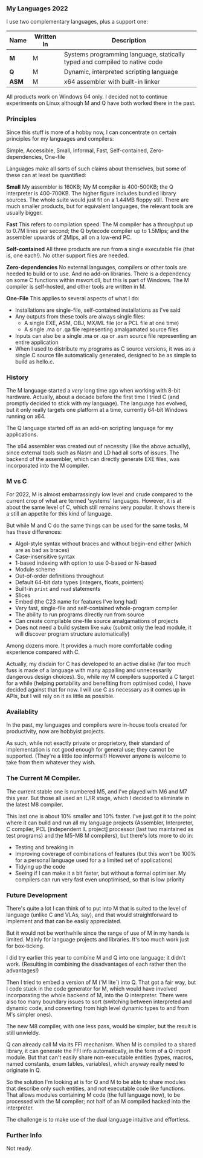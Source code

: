 ### My Languages 2022

I use two complementary languages, plus a support one:

Name | Written In | Description
--- | --- | ---
**M** | M | Systems programming language, statically typed and compiled to native code
**Q** | M | Dynamic, interpreted scripting language
**ASM** | M | x64 assembler with built-in linker

All products work on Windows 64 only. I decided not to continue experiments on Linux although M and Q have both worked there in the past.

### Principles

Since this stuff is more of a hobby now, I can concentrate on certain principles for my languages and compilers:

Simple, Accessible, Small, Informal, Fast, Self-contained, Zero-dependencies, One-file

Languages make all sorts of such claims about themselves, but some of these can at least be quantified:

**Small** My assembler is 160KB; My M compiler is 400-500KB; the Q interpreter is 400-700KB. The higher figure includes bundled library sources. The whole suite would just fit on a 1.44MB floppy still. There are much smaller products, but for equivalent languages, the relevant tools are usually bigger.

**Fast** This refers to compilation speed. The M compiler has a throughput up to 0.7M lines per second; the Q bytecode compiler up to 1.5Mlps; and the assembler upwards of 2Mlps, all on a low-end PC.

**Self-contained** All three products are run from a single executable file (that is, one each!). No other support files are needed.

**Zero-dependencies** No external languages, compilers or other tools are needed to build or to use. And no add-on libraries. There is a dependency on some C functions within msvcrt.dll, but this is part of Windows. The M compiler is self-hosted, and other tools are written in M.

**One-File** This applies to several aspects of what I do:

* Installations are single-file, self-contained installations as I've said
* Any outputs from these tools are always single files:
  * A single EXE, ASM, OBJ, MX/ML file (or a PCL file at one time)
  * A single .ma or .qa file representing amalgamated source files
* Inputs can also be a single .ma or .qa or .asm source file representing an entire application
* When I used to distribute my programs as C source versions, it was as a single C source file automatically generated, designed to be as simple to build as hello.c.


### History

The M language started a *very* long time ago when working with 8-bit hardware. Actually, about a decade before the first time I tried C (and promptly decided to stick with my language). The language has evolved, but it only really targets one platform at a time, currently 64-bit Windows running on x64.

The Q language started off as an add-on scripting language for my applications.

The x64 assembler was created out of necessity (like the above actually), since external tools such as Nasm and LD had all sorts of issues. The backend of the assembler, which can directly generate EXE files, was incorporated into the M compiler.

### M vs C

For 2022, M is almost embarrassingly low level and crude compared to the current crop of what are termed 'systems' languages. However, it is at about the same level of C, which still remains very popular. It shows there is a still an appetite for this kind of language.

But while M and C do the same things can be used for the same tasks, M has these differences:

* Algol-style syntax without braces and without begin-end either (which are as bad as braces)
* Case-insensitive syntax
* 1-based indexing with option to use 0-based or N-based
* Module scheme
* Out-of-order definitions throughout
* Default 64-bit data types (integers, floats, pointers)
* Built-in `print` and `read` statements
* Slices
* Embed (the C23 name for features I've long had)
* Very fast, single-file and self-contained whole-program compiler
* The ability to run programs directly run from source
* Can create compilable one-file source amalgamations of projects
* Does not need a build system like `make` (submit only the lead module, it will discover program structure automatically)

Among dozens more. It provides a much more comfortable coding experience compared with C.

Actually, my disdain for C has developed to an active dislike (far too much fuss is made of a language with many appalling and unnecessarily dangerous design choices). So, while my M compilers supported a C target for a while (helping portability and benefiting from optimised code), I have decided against that for now. I will use C as necessary as it comes up in APIs, but I will rely on it as little as possible.

###  Availablity

In the past, my languages and compilers were in-house tools created for productivity, now are hobbyist projects.

As such, while not exactly private or proprietory, their standard of implementation is not good enough for general use; they cannot be supported. (They're a little *too* informal!) However anyone is welcome to take from them whatever they wish.

### The Current M Compiler.

The current stable one is numbered M5, and I've played with M6 and M7 this year. But those all used an IL/IR stage, which I decided to eliminate in the latest M8 compiler.

This last one is about 10% smaller and 10% faster. I've just got it to the point where it can build and run all my language projects (Assembler, Interpreter, C compiler, PCL \[independent IL project\] processor (last two maintained as test programs) and the M5-M8 M compilers), but there's lots more to do in:

* Testing and breaking in
* Improving coverage of combinations of features (but this won't be 100% for a personal language used for a a limited set of applications)
* Tidying up the code
* Seeing if I can make it a bit faster, but without a formal optimiser. My compilers can run very fast even unoptimised, so that is low priority

### Future Development

There's quite a lot I can think of to put into M that is suited to the level of language (unlike C and VLAs, say), and that would straightforward to implement and that can be easily appreciated.

But it would not be worthwhile since the range of use of M in my hands is limited. Mainly for language projects and libraries. It's too much work just for box-ticking.

I did try earlier this year to combine M and Q into one language; it didn't work. (Resulting in combining the disadvantages of each rather then the advantages!)

Then I tried to embed a version of M ('M lite`) into Q. That got a fair way, but I code stuck in the code generator for M, which would have involved incorporating the whole backend of M, into the Q interpreter. There were also too many boundary issues to sort (switching between interpreted and dynamic code, and converting from high level dynamic types to and from M's simpler ones).

The new M8 compiler, with one less pass, would be simpler, but the result is still unwieldy.

Q can already call M via its FFI mechanism. When M is compiled to a shared library, it can generate the FFI info automatically, in the form of a Q import module. But that can't easily share non-executable entities (types, macros, named constants, enum tables, variables), which anyway really need to originate in Q.

So the solution I'm looking at is for Q and M to be able to share modules that describe only such entities, and not executable code like functions. That allows modules containing M code (the full language now), to be processed with the M compiler; not half of an M compiled hacked into the interpreter.

The challenge is to make use of the dual language intuitive and effortless.


### Further Info

Not ready.
